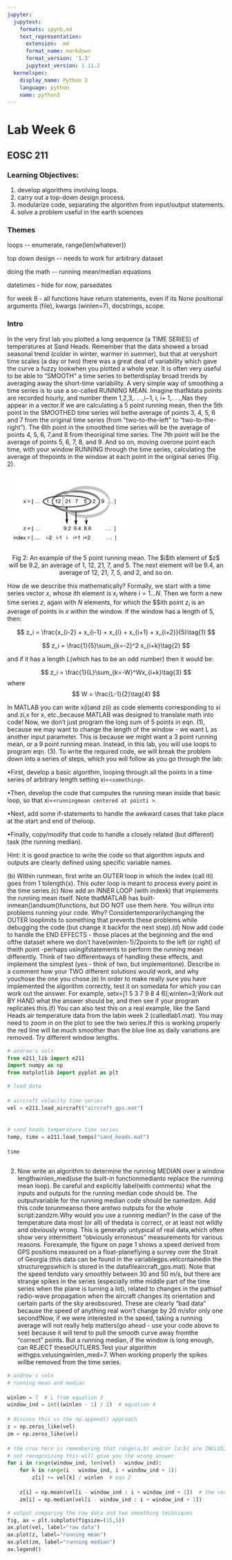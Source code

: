 ```yaml
---
jupyter:
  jupytext:
    formats: ipynb,md
    text_representation:
      extension: .md
      format_name: markdown
      format_version: '1.3'
      jupytext_version: 1.11.2
  kernelspec:
    display_name: Python 3
    language: python
    name: python3
---
```


<!-- #region -->
# Lab Week 6

## EOSC 211

### Learning Objectives:

1. develop algorithms involving loops.
2. carry out a top-down design process.
3. modularize code, separating the algorithm from input/output statements.
4. solve a problem useful in the earth sciences

### Themes

loops -- enumerate, range(len(whatever))

top down design -- needs to work for arbitrary dataset

doing the math -- running mean/median equations

datetimes - hide for now, parsedates

for week 8 - all functions have return statements, even if its None
positional arguments (file), kwargs (winlen=7), docstrings, scope. 


### Intro

In the very first lab you plotted a long sequence (a TIME SERIES) of temperatures at Sand Heads.  Remember that the data showed a broad seasonal trend (colder in winter, warmer in summer), but that at veryshort time scales (a day or two) there was a great deal of variability which gave the curve a fuzzy lookwhen you plotted a whole year.  It is often very useful to be able to “SMOOTH” a time series to betterdisplay broad trends by averaging away the short-time variability. A very simple way of smoothing a time series is to use a so-called RUNNING MEAN. Imagine thatNdata points are recorded hourly, and number them 1,2,3,. . .,i−1, i, i+ 1,. . .,Nas they appear in a vector.If we are calculating a 5 point running mean, then the 5th point in the SMOOTHED time series will bethe average of points 3, 4, 5, 6 and 7 from the original time series (from “two-to-the-left” to “two-to-the-right”).  The 6th point in the smoothed time series will be the average of points 4, 5, 6, 7,and 8 from theoriginal time series. The 7th point will be the average of points 5, 6, 7, 8, and 9. And so on, moving overone point each time, with your window RUNNING through the time series, calculating the average of thepoints in the window at each point in the original series (Fig. 2).

<img src="runningmean.png" width="300">
<p style="text-align: center;">Fig 2: An example of the 5 point running mean. The $i$th element of $z$ will be 9.2, an average of 1, 12, 21, 7, and 5. The next element will be 9.4, an average of 12, 21, 7, 5, and 2, and so on.</p>


How de we describe this mathematically? Formally, we start with a time series vector $x$, whose $i$th element is $x_i$ where $i= 1. . . N$.  Then we form a new time series $z$, again with $N$ elements, for which the $$ith point $z_i$ is an average of points in $x$ within the window. If the window has a length of 5, then:

$$
z_i = \frac{x_{i-2} + x_{i-1} + x_{i} + x_{i+1} + x_{i+2}}{5}\tag{1}
$$

$$
z_i = \frac{1}{5}\sum_{k=-2}^2 x_{i+k}\tag{2}
$$

and if it has a length $L$(which has to be an odd number) then it would be:

$$
z_i = \frac{1}{L}\sum_{k=-W}^Wx_{i+k}\tag{3}
$$
where
$$
W = \frac{L-1}{2}\tag{4}
$$

In MATLAB you can write x(i)and z(i) as code elements corresponding to xi and zi,x for x, etc.,because MATLAB was designed to translate math into code! Now, we don’t just program the long sum of 5 points in eqn. (1), because we may want to change the length of the window - we want L as another input parameter. This is because we might want a 3 point running mean, or a 9 point running mean. Instead, in this lab, you will use loops to program eqn. (3). To write the required code, we will break the problem down into a series of steps, which you will follow as you go through the lab:

•First, develop a basic algorithm, looping through all the points in a time series of arbitrary length setting xi=`<something>`.

•Then, develop the code that computes the running mean inside that basic loop, so that xi=`<runningmean centered at pointi >`.

•Next, add some if-statements to handle the awkward cases that take place at the start and end of theloop.

•Finally, copy/modify that code to handle a closely related (but different) task (the running median).

Hint:  it is good practice to write the code so that algorithm inputs and outputs are clearly defined using specific variable names.
<!-- #endregion -->

(b)  Within runmean, first write an OUTER loop in which the index (call iti) goes from 1 tolength(x). This outer loop is meant to process every point in the time series.(c)  Now add an INNER LOOP (with indexk) that implements the running mean itself. Note thatMATLAB has built-inmean()andsum()functions, but DO NOT use them here.  You willrun into problems running your code. Why? Considertemporarilychanging the OUTER looplimits to something that prevents these problems while debugging the code (but change it backfor the next step).(d)  Now add code to handle the END EFFECTS - those places at the beginning and the end ofthe dataset where we don’t have(winlen-1)/2points to the left (or right) of theith point -perhaps usingifstatements to perform the running mean differently.  Think of two differentways of handling these effects, and implement the simplest (yes - think of two, but implementone).  Describe in a comment how your TWO different solutions would work, and why youchose the one you chose.(e)  In order to make really sure you have implemented the algorithm correctly, test it on somedata for which you can work out the answer. For example, setx=[1 5 3 7 9 8 4 6];winlen=3;Work out BY HAND what the answer should be, and then see if your program replicates this.(f)  You can also test this on a real example, like the Sand Heads air temperature data from the labin week 2 (calledlab1.mat).  You may need to zoom in on the plot to see the two series.If  this  is  working  properly  the  red  line  will  be  much  smoother  than  the  blue  line  as  daily variations are removed. Try different window lengths.

```python
# andrew's soln
from e211_lib import e211
import numpy as np
from matplotlib import pyplot as plt
```

```python
# load data

# aircraft velocity time series
vel = e211.load_aircraft("aircraft_gps.mat")


# sand heads temperature time series
temp, time = e211.load_temps("sand_heads.mat")

time
```

```python

```

2.  Now write an algorithm to determine the running MEDIAN over a window lengthwinlen_med(use the built-in functionmedianto replace the running mean loop). Be careful and explicitly label(with comments) what the inputs and outputs for the running median code should be.  The outputvariable for the running median code should be namedzm. Add this code torunmeanso there aretwo outputs for the whole script:zandzm.Why would you use a running median?  In the case of the temperature data most (or all) of thedata is correct, or at least not wildly and obviously wrong. This is generally untypical of real data,which often show very intermittent “obviously erroneous” measurements for various reasons.  Forexample, the figure on page 1 shows a speed derived from GPS positions measured on a float-planeflying a survey over the Strait of Georgia (this data can be found in the variablegps.velcontainedin the structuregpswhich is stored in the datafileaircraft_gps.mat). Note that the speed tendsto vary smoothly between 30 and 50 m/s, but there are strange spikes in the series (especially inthe middle part of the time series when the plane is turning a lot), related to changes in the pathsof radio-wave propagation when the aircraft changes its orientation and certain parts of the sky areobscured. These are clearly “bad data” because the speed of anything real won’t change by 20 m/sfor only one second!Now,  if  we  were  interested  in  the  speed,  taking  a  running  average  will  not  really  help  matters(go ahead - use your code above to see) because it will tend to pull the smooth curve away fromthe  “correct”  points.   But  a  running  median,  if  the  window  is  long  enough,  can  REJECT  theseOUTLIERS.Test your algorithm withgps.velusingwinlen_med=7. When working properly the spikes willbe removed from the time series.

```python
# andrew's soln
# running mean and median

winlen = 7  # L from equation 3
window_ind = int((winlen - 1) / 2)  # equation 4

# discuss this vs the np.append() approach
z = np.zeros_like(vel)
zm = np.zeros_like(vel)

# the crux here is remembering that range(a,b) and/or [a:b] are INCLUSIVE of a and EXCLUSIVE of b
# not recoginizing this will give you the wrong answer
for i in range(window_ind, len(vel) - window_ind):
    for k in range(i - window_ind, i + window_ind + 1):
        z[i] += vel[k] / winlen  # eqn 2
    
    z[i] = np.mean(vel[i - window_ind : i + window_ind + 1])  # the vectorized version
    zm[i] = np.median(vel[i - window_ind : i + window_ind + 1])


```

```python
# output comparing the raw data and two smoothing techniques
fig, ax = plt.subplots(figsize=(15,5))
ax.plot(vel, label="raw data")
ax.plot(z, label="running mean")
ax.plot(zm, label="running median")
ax.legend()
```

```python

```
